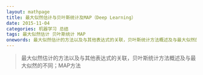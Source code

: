 ```yaml
---
layout: mathpage
title: 最大似然估计与贝叶斯统计及MAP（Deep Learning）
date: 2015-11-04
categories: 机器学习 总结
tags: 最大似然估计 贝叶斯统计 MAP
onewords: 最大似然估计的方法以及与其他表达式的关联，贝叶斯统计方法概述及与最大似然的不同；MAP方法
---
```

> 最大似然估计的方法以及与其他表达式的关联，贝叶斯统计方法概述及与最大似然的不同；MAP方法




